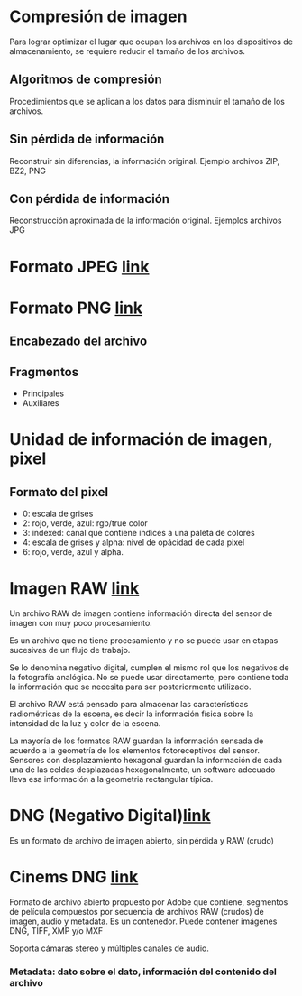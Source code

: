 # Compresión de imagen 

Para lograr optimizar el lugar que ocupan los archivos en los dispositivos
de almacenamiento, se requiere reducir el tamaño de los archivos. 

## Algoritmos de compresión

Procedimientos que se aplican a los datos para disminuir el tamaño de los
archivos.

## Sin pérdida de información

Reconstruir sin diferencias,
la información original. Ejemplo archivos ZIP, BZ2, PNG

## Con pérdida de información

Reconstrucción aproximada
de la información original. Ejemplos archivos JPG

# Formato JPEG [link](https://en.wikipedia.org/wiki/JPEG)

# Formato PNG [link](https://en.wikipedia.org/wiki/Portable_Network_Graphics)

## Encabezado del archivo

## Fragmentos

   * Principales
   * Auxiliares

# Unidad de información de imagen, pixel

## Formato del pixel

  * 0: escala de grises
  * 2: rojo, verde, azul: rgb/true color
  * 3: indexed: canal que contiene índices a una paleta de colores
  * 4: escala de grises y alpha: nivel de opácidad de cada pixel
  * 6: rojo, verde, azul y alpha.


# Imagen RAW [link](https://en.wikipedia.org/wiki/Raw_image_format)

Un archivo RAW de imagen contiene información directa del sensor 
de imagen con muy poco procesamiento. 

Es un archivo que no tiene procesamiento y no se puede usar en etapas
sucesivas de un flujo de trabajo. 

Se lo denomina negativo digital, cumplen el mismo rol que los negativos
de la fotografía analógica. No se puede usar directamente, pero contiene
toda la información que se necesita para ser posteriormente utilizado.


El archivo RAW está pensado para almacenar las características radiométricas
de la escena, es decir la información física sobre la intensidad de la luz y
color de la escena.

La mayoría de los formatos RAW guardan la información sensada de acuerdo
a la geometría de los elementos fotoreceptivos del  sensor. Sensores con
desplazamiento hexagonal guardan la información de cada una de las celdas
desplazadas hexagonalmente, un software adecuado lleva esa información
a la geometria rectangular típica.


# DNG (Negativo Digital)[link](https://en.wikipedia.org/wiki/Digital_Negative)

Es un formato de archivo de imagen abierto, sin pérdida y RAW (crudo)

# Cinems DNG [link](https://en.wikipedia.org/wiki/CinemaDNG)

Formato de archivo abierto propuesto por Adobe que contiene,
segmentos de película compuestos por secuencia de archivos RAW
(crudos) de imagen, audio y metadata. Es un contenedor.
Puede contener imágenes DNG, TIFF, XMP y/o MXF

Soporta cámaras stereo y múltiples canales de audio. 



### Metadata: dato sobre el dato, información del contenido del archivo
